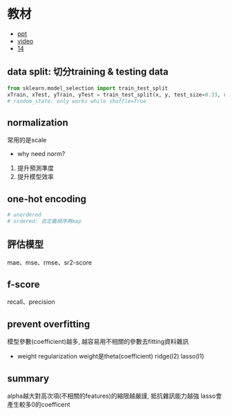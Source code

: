 # 教材
* [ppt](https://docs.google.com/presentation/d/1DF9RzA0XyxAdSw-DhUrMs7WsMBl70aMQRChGroRNoXM/edit#slide=id.p1)
* [video](https://www.youtube.com/playlist?list=PL1f_B9coMEeAq0pcCCMx0UoxRkQ392hy2)
* [14](14.md)
## data split: 切分training & testing data
```py
from sklearn.model_selection import train_test_split
xTrain, xTest, yTrain, yTest = train_test_split(x, y, test_size=0.33, random_state=42, shuffle=False)
# random_state: only works while shuffle=True
```
## normalization
常用的是scale
* why need norm?
1. 提升預測準度
2. 提升模型效率
## one-hot encoding
```py
# unordered
# ordered: 自定義順序再map
```
## 評估模型
mae、mse、rmse、sr2-score
## f-score
recall、precision
## prevent overfitting
模型參數(coefficient)越多, 越容易用不相關的參數去fitting資料雜訊
* weight regularization
weight是theta(coefficient)
ridge(l2)
lasso(l1)
## summary
alpha越大對高次項(不相關的features)的縮限越嚴謹, 抵抗雜訊能力越強
lasso會產生較多0的coefficent
